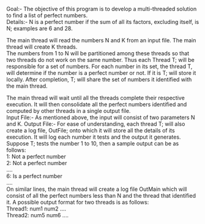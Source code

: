 Goal:- The objective of this program is to develop a multi-threaded solution to find a 
list of perfect numbers. <br>
Details:- N is a perfect number if the sum of all its factors, excluding itself, is N; 
examples are 6 and 28. <br>

The main thread will read the numbers N and K from an input file. The main thread will 
create K threads. <br>
The numbers from 1 to N will be partitioned among these threads so that two threads do 
not work on the same number. Thus each Thread T; will be responsible for a set of 
numbers. For each number in its set, the thread T, will determine if the number is a 
perfect number or not. If it is T; will store it locally. After completion, T; will share the set 
of numbers it identified with the main thread. <br>

The main thread will wait until all the threads complete their respective execution. It will 
then consolidate all the perfect numbers identified and computed by other threads in a 
single output file. <br>
Input File:- As mentioned above, the input will consist of two parameters N and K. 
Output File:- For ease of understanding, each thread T; will also create a log file, 
OutFile; onto which it will store all the details of its execution. It will log each number it 
tests and the output it generates. Suppose T; tests the number 1 to 10, then a sample 
output can be as follows: <br>
1: Not a perfect number <br>
2: Not a perfect number<br>
.... <br>
6: Is a perfect number <br>
....<br>
On similar lines, the main thread will create a log file OutMain which will consist of all 
the perfect numbers less than N and the thread that identified it. A possible output 
format for two threads is as follows: <br>
Thread1: num1 num2 .... <br>
Thread2: num5 num6 .... <br>
